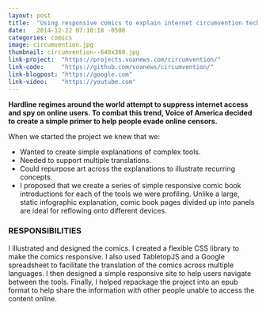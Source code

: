 ```yaml
---
layout: post
title:  "Using responsive comics to explain internet circumvention techniques"
date:   2014-12-22 07:10:18 -0500
categories: comics
image: circumvention.jpg
thumbnail: circumvention--640x360.jpg
link-project:  "https://projects.voanews.com/circumvention/"
link-code:     "https://github.com/voanews/circumvention/"
link-blogpost: "https://google.com"
link-video:    "https://youtube.com"
---
```


**Hardline regimes around the world attempt to suppress internet access and spy on online users. To combat this trend, Voice of America decided to create a simple primer to help people evade online censors.**

When we started the project we knew that we:

* Wanted to create simple explanations of complex tools.
* Needed to support multiple translations.
* Could repurpose art across the explanations to illustrate recurring concepts.
* I proposed that we create a series of simple responsive comic book introductions for each of the tools we were profiling. Unlike a large, static infographic explanation, comic book pages divided up into panels are ideal for reflowing onto different devices.

### RESPONSIBILITIES

I illustrated and designed the comics. I created a flexible CSS library to make the comics responsive. I also used TabletopJS and a Google spreadsheet to facilitate the translation of the comics across multiple languages. I then designed a simple responsive site to help users navigate between the tools. Finally, I helped repackage the project into an epub format to help share the information with other people unable to access the content online.
